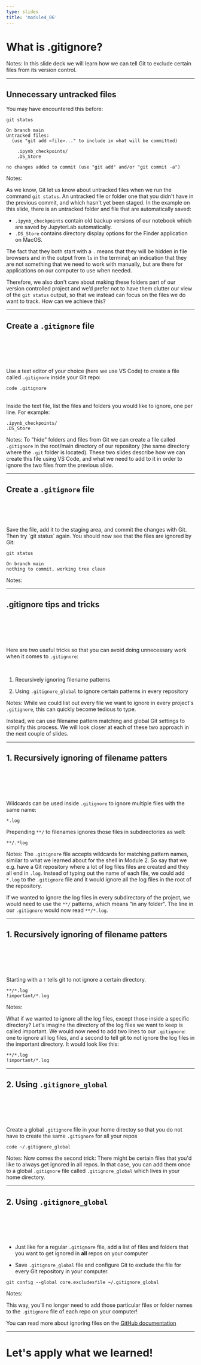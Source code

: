 ```yaml
---
type: slides
title: 'module4_06'
---
```


# What is .gitignore?

Notes:
In this slide deck we will learn how we can tell Git to exclude certain files from its version control.

---

## Unnecessary untracked files

You may have encountered this before:

```
git status
```

```out
On branch main
Untracked files:
  (use "git add <file>..." to include in what will be committed)

	.ipynb_checkpoints/
	.DS_Store

no changes added to commit (use "git add" and/or "git commit -a")
```

Notes:

As we know,
Git let us know about untracked files when we run the command `git status`.
An untracked file or folder one that you didn't have in the previous commit, 
and which hasn't yet been staged. 
In the example on this slide,
there is an untracked folder and file that are automatically saved:

- `.ipynb_checkpoints` contain old backup versions of our notebook which are saved by JupyterLab automatically.
- `.DS_Store` contains directory display options for the Finder application on MacOS.

The fact that they both start with a `.` means 
that they will be hidden in file browsers and in the output from `ls` in the terminal;
an indication that they are not something that we need to work with manually,
but are there for applications on our computer to use when needed.

Therefore,
we also don't care about making these folders part of our version controlled project
and we’d prefer not to have them clutter our view of the `git status` output,
so that we instead can focus on the files we do want to track.
How can we achieve this?

---

## Create a `.gitignore` file

<br>
<br>
<br>
<br>


Use a text editor of your choice (here we use VS Code) to create a file called `.gitignore` inside your Git repo:

```
code .gitignore
```

<br>
Inside the text file, list the files and folders you would like to ignore, one per line. For example:

```
.ipynb_checkpoints/
.DS_Store
```

Notes:
To "hide" folders and files from Git
we can create a file called `.gitignore` in the root/main directory of our repository
(the same directory where the `.git` folder is located).
These two slides describe how we can create this file using VS Code,
and what we need to add to it
in order to ignore the two files from the previous slide.

---

## Create a `.gitignore` file

<br>
<br>
<br>
<br>
Save the file, add it to the staging area, and commit the changes with Git. 
<br>
Then try `git status` again. You should now see that the files are ignored by Git:

```
git status
```

```out
On branch main
nothing to commit, working tree clean
```

Notes:


---

## .gitignore tips and tricks

<br>
<br>
<br>
<br>

Here are two useful tricks so that you can avoid doing unnecessary work when it comes to `.gitignore`:

<br>

1. Recursively ignoring filename patterns

2. Using `.gitignore_global` to ignore certain patterns in every repository

Notes:
While we could list out every file we want to ignore
in every project's `.gitignore`,
this can quickly become tedious to type.

Instead,
we can use filename pattern matching and global Git settings
to simplify this process.
We will look closer at each of these two approach in the next couple of slides.

---

## 1. Recursively ignoring of filename patters

<br>
<br>
<br>
<br>

Wildcards can be used inside `.gitignore` to ignore multiple files with the same name:

```
*.log
```

Prepending `**/` to filenames ignores those files in subdirectories as well:

```
**/.*log
```

Notes:
The `.gitignore` file accepts wildcards for matching pattern names,
similar to what we learned about for the shell in Module 2.
So say that we e.g. have a Git repository
where a lot of log files files are created
and they all end in `.log`.
Instead of typing out the name of each file,
we could add `*.log` to the `.gitignore` file
and it would ignore all the log files in the root of the repository.

If we wanted to ignore the log files in every subdirectory of the project,
we would need to use the `**/` patterns,
which means "in any folder".
The line in our `.gitignore` would now read `**/*.log`.

---

## 1. Recursively ignoring of filename patters

<br>
<br>
<br>
<br>

Starting with a `!` tells git to not ignore a certain directory.

```
**/*.log
!important/*.log
```

Notes:

What if we wanted to ignore all the log files,
except those inside a specific directory?
Let's imagine the directory of the log files we want to keep is called important.
We would now need to add two lines to our `.gitignore`:
one to ignore all log files,
and a second to tell git to not ignore the log files in the important directory.
It would look like this:

```
**/*.log
!important/*.log
```

---

## 2. Using `.gitignore_global`

<br>
<br>
<br>
<br>

Create a global `.gitignore` file in your home directoy so that you do not have to create the same `.gitignore` for all your repos

```
code ~/.gitignore_global
```
Notes:
Now comes the second trick: There might be certain files that you'd like to always get ignored in all repos. In that case, you can add them once to a global `.gitignore` file called `.gitignore_global` which lives in your home directory.



---

## 2. Using `.gitignore_global`

<br>
<br>
<br>
<br>


- Just like for a regular `.gitignore` file, add a list of files and folders that you want to get ignored in **all** repos on your computer

- Save `.gitignore_global` file and configure Git to exclude the file for every Git repository in your computer.

```
git config --global core.excludesfile ~/.gitignore_global
```

Notes:

This way, you'll no longer need to add those particular files or folder names to the `.gitignore` file of each repo on your computer!

You can read more about ignoring files on the [GitHub documentation](https://docs.github.com/en/get-started/getting-started-with-git/ignoring-files)

---

# Let's apply what we learned!
